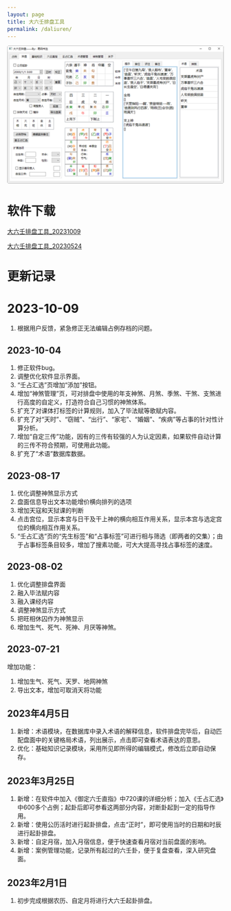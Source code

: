 ```yaml
---
layout: page
title: 大六壬排盘工具
permalink: /daliuren/
---
```


![大六壬排盘工具](/images/dlr/dlr_2.png)

# 软件下载

[大六壬排盘工具_20231009](/downloads/大六壬20231009.zip)

[大六壬排盘工具_20230524](/downloads/大六壬20230524.zip)  

# 更新记录

# 2023-10-09

1. 根据用户反馈，紧急修正无法编辑占例存档的问题。

## 2023-10-04
1. 修正软件bug。  
2. 调整优化软件显示界面。  
3. “壬占汇选”页增加“添加”按钮。  
4. 增加“神煞管理”页，可对排盘中使用的年支神煞、月煞、季煞、干煞、支煞进行高度的自定义，打造符合自己习惯的神煞体系。  
5. 扩充了对课体打标签的计算规则，加入了毕法赋等歌赋内容。  
6. 扩充了对“天时”、“窃贼”、“出行”、“家宅”、“婚姻”、“疾病”等占事的针对性计算分析。  
7. 增加“自定三传”功能，因有的三传有较强的人为认定因素，如果软件自动计算的三传不符合预期，可使用此功能。  
8. 扩充了“术语”数据库数据。  

## 2023-08-17
1. 优化调整神煞显示方式  
2. 盘面信息导出文本功能增价横向排列的选项  
3. 增加天寇和天狱课的判断  
4. 点击宫位，显示本宫与日干及干上神的横向相互作用关系，显示本宫与选定宫位的横向相互作用关系。  
5. “壬占汇选”页的“先生标签”和“占事标签”可进行相与筛选（即两者的交集）；由于占事标签条目较多，增加了搜素功能，可大大提高寻找占事标签的速度。  

## 2023-08-02
1. 优化调整排盘界面  
2. 融入毕法赋内容  
3. 融入课经内容  
4. 调整神煞显示方式  
5. 把旺相休囚作为神煞显示  
6. 增加生气、死气、死神、月厌等神煞。  

## 2023-07-21
增加功能：
1. 增加生气、死气、天罗、地网神煞  
2. 导出文本，增加可取消天将功能  

## 2023年4月5日

1. 新增：术语模块，在数据库中录入术语的解释信息，软件排盘完毕后，自动匹配盘面中的关键格局术语，列出展示，点击即可查看术语表达的意思。
2. 优化：基础知识记录模块，采用所见即所得的编辑模式，修改后立即自动保存。

## 2023年3月25日

1. 新增：在软件中加入《御定六壬直指》中720课的详细分析；加入《壬占汇选》中600多个占例；起卦后即可参看这两部分内容，对断卦起到一定的指导作用。
2. 新增：使用公历活时进行起卦排盘，点击“正时”，即可使用当时的日期和时辰进行起卦排盘。
3. 新增：自定月宿，加入月宿信息，便于快速查看月宿对当前盘面的影响。
4. 新增：案例管理功能，记录所有起过的六壬卦，便于复盘查看，深入研究盘面。

## 2023年2月1日

1. 初步完成根据农历、自定月将进行大六壬起卦排盘。